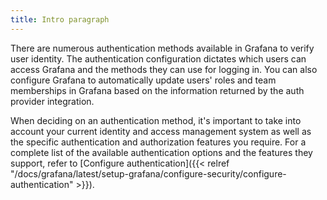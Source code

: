```yaml
---
title: Intro paragraph
---
```


There are numerous authentication methods available in Grafana to verify user identity. The authentication configuration dictates which users can access Grafana and the methods they can use for logging in.
You can also configure Grafana to automatically update users' roles and team memberships in Grafana based on the information returned by the auth provider integration.

When deciding on an authentication method, it's important to take into account your current identity and access management system as well as the specific authentication and authorization features you require.
For a complete list of the available authentication options and the features they support, refer to [Configure authentication]({{< relref "/docs/grafana/latest/setup-grafana/configure-security/configure-authentication" >}}).
